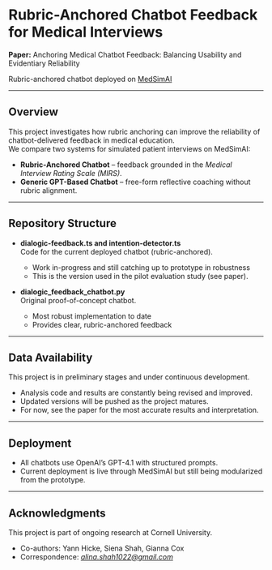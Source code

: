 # Rubric-Anchored Chatbot Feedback for Medical Interviews

 **Paper:** Anchoring Medical Chatbot Feedback: Balancing Usability and Evidentiary Reliability

 Rubric-anchored chatbot deployed on [MedSimAI](https://medsimai.com/) 

---

##  Overview
This project investigates how rubric anchoring can improve the reliability of chatbot-delivered feedback in medical education.  
We compare two systems for simulated patient interviews on MedSimAI:

- **Rubric-Anchored Chatbot** – feedback grounded in the *Medical Interview Rating Scale (MIRS)*.  
- **Generic GPT-Based Chatbot** – free-form reflective coaching without rubric alignment.  

---

## Repository Structure

- **dialogic-feedback.ts and intention-detector.ts**  
  Code for the current deployed chatbot (rubric-anchored).  
  -  Work in-progress and still catching up to prototype in robustness 
  - This is the version used in the pilot evaluation study (see paper).  


- **dialogic_feedback_chatbot.py**  
  Original proof-of-concept chatbot.  
  - Most robust implementation to date 
  - Provides clear, rubric-anchored feedback 

---

## Data Availability
This project is in preliminary stages and under continuous development.  
- Analysis code and results are constantly being revised and improved.  
- Updated versions will be pushed as the project matures.  
- For now, see the paper for the most accurate results and interpretation.

---

## Deployment
- All chatbots use OpenAI’s GPT-4.1 with structured prompts.  
- Current deployment is live through MedSimAI but still being modularized from the prototype.  
---

## Acknowledgments
This project is part of ongoing research at Cornell University.  
- Co-authors: Yann Hicke, Siena Shah, Gianna Cox
- Correspondence: *alina.shah1022@gmail.com*
